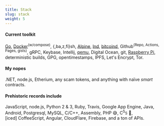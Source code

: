 ```yaml
---
title: Stack
slug: stack
weight: 5
---
```


#### Current toolkit

[Go], [Docker]<sup>\(w/compose\)</sup>, {,ba,z,fi}sh, [Alpine], [lnd], [bitcoind], Github<sup>(Repo, Actions, Pages, gists)</sup>, gRPC, Keybase, Intellij, [qemu], Digital Ocean, git, [Raspberry&nbsp;Pi][RBP], deterministic builds, GPG, opentimestamps, IPFS, Let's Encrypt, Tor.


[Go]: https://github.com/search?o=desc&q=user%3AmeeDamian+language%3Ago&s=indexed&type=Code
[Docker]: https://github.com/search?q=user%3AmeeDamian+Dockerfile&type=Code
[Alpine]: https://github.com/search?q=user%3AmeeDamian+%22FROM+alpine%22&type=Code
[lnd]: https://github.com/lncm/docker-lnd
[bitcoind]: https://github.com/lncm/docker-bitcoind
[qemu]: https://github.com/meeDamian/simple-qemu
[RBP]: https://medium.com/@meeDamian/bitcoin-full-node-on-rbp3-revised-88bb7c8ef1d1


#### My nopes 

.NET, node.js, <span title="Misspelled on purpose, to prevent search">Etherium</span>, any scam tokens, and anything with naïve _smart_ contracts.

#### Prehistoric records include

JavaScript, node.js, Python 2 & 3, Ruby, Travis, Google App Engine, Java, Android, Postgresql, MySQL, C/C++, Assembly, PHP&nbsp;😅, C<sup>S</sup><small>S</small> 😤, \[iced\]&nbsp;CoffeeScript, Angular, CloudFlare, Firebase, and a ton of APIs.
